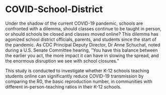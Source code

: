 # COVID-School-District
Under the shadow of the current COVID-19 pandemic, schools are confronted with a
dilemma, should classes continue to be taught in person, or should schools be closed and
classes moved online? This dilemma has agonized school district officials, parents, and
students since the start of the pandemic. As CDC Principal Deputy Director, Dr Anne
Schuchat, noted during a U.S. Senate Committee hearing, ”You have this balance between
the earlier you act, the more impact it can have in slowing the spread, and the enormous
disruption we see with school closures.”

This study is conducted to investigate whether K-12 schools teaching students online
can significantly reduce COVID-19 transmission by comparing the R0, the basic reproduction number, in communities with different in-person-teaching ratios in their K-12
schools.
